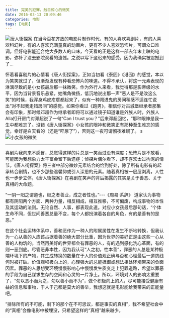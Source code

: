 ```yaml
---
title: 完美的犯罪，触目惊心的微笑
date: 2016-03-13 20:09:46
categories: 电影
tags: [电影]
---
```

![唐人街探案](http://huzerui.com/blog/img/post/2016-3-13-film-tanrenjie-poster.jpg)
在当今百花齐放的电影片制作时代，有的人喜欢喜剧片，有的人喜欢科幻片，有的人喜欢充满童真的动画片，更有不少人喜欢恐怖片，可谓众口难调。但好电影能迎合绝大多数人的口味，今天看的正是这样一部去年末上映的电影，弥补了没去影院观看的遗憾。之说以写下这迟来的感受，因为我确实被震撼到了...

怀着看喜剧片的心情看《唐人街探案》，正如当初看《泰囧》《港囧》的感觉，本以为笑笑就过了，但渐渐发现有种看恐怖片的味道。不得不承认，将这一元素表现的淋漓尽致的是小女孩最后那一抹微笑。作为外行人来看，我觉得那是影帝级的水平，因为当背景音乐悬紧，她嘴角微扬，低沉地说出那一声“恶人是不是改这么笑”的时候，我浑身鸡皮疙瘩都起来了，似有一种闯进鬼的房间稍感不适连忙说出“对不起我走错房间”的感觉。如果你看过《跑男》，相信你对古城堡继承者那集会有印象，那时候邓超作为继承者即将可以通过镜子知道谁是外族人时，外族人Alla打开房门对邓超说了一句“Can I trust you？”后来邓超回忆，“那种眼神是我一生中都难忘了。没错《唐人街探案》小女孩的眼神和微笑正有那种至生难忘的感觉，幸好是白天看的（还是“吓尿了”），否则这一夜可谓彻夜难眠了。
s
![小女孩的微笑](http://huzerui.com/blog/img/post/2016-3-13-film-tanrenjie-screenshot.jpg)

---

喜剧片我向来不感冒，总觉得这样的片总是一笑而过没有深度；恐怖片是不敢看，可能因为我想象力太丰富会留下后遗症；侦探片偶尔看下，却不喜欢太过拘泥的情节。《唐人街探案》将三者中部分微妙元素结合的恰到好处，除了所有电影有的起承转合剧情，也不少那些温馨抑或引人深思的元素。随着真相被一层层剥离，人性也一步步立体，《唐人街探案》在喜剧在笑声的背后揭露的其实是关于善恶、关于真相的大命题。

“一阴一阳之谓道也，继之者善业，成之者性也。”---《周易·系辞》 
道家认为事物都有阴阳两个方面、两种力量，相反相成，相互推移，不可偏废，构成事物的本性及其运动的法则。无论自然、人事，都表现此道。对应小女孩最后那句话，“个体生命不同，但世间善恶总量不变，每个人都扮演着各自的角色，有的是善有的是恶。”

在这个社会运转体系中，善和恶作为一种人的附属属性在发生不断地转换，但我认为一心从善的人应该占据着善的绝大部分比重，因为世界的美好正是由这些一心从善的人构筑的。当然再美好的世界都会有罪恶的人，有的遇到感化洗心革面，有的则一恶到底。尽管恶非本性，因为我认可“人之初，性本善”，罪恶的人总是某种极端环境下的产物，其生成转换的数量在于人的价值观正确与否和心理最后一道防线何时被打破。价值观积极向上的，心理强大的总能抵御或想法相处环境带来的负面因素。罪恶的人思想受环境慢慢影响心中慢慢发生质变走上犯罪道路，希望以罪恶的手段为自己谋求生存的空间和心灵的一片净土。所以，环境对人的影响太重要了，“勿以恶小而为之，勿以善小而不为”，做个积极向上的人，尽可能接受健康有益的信息和事物，于人于己都是莫大的善举，我想这就是电影能给我带来的正能量吧。

“排除所有的不可能，剩下的那个在不可思议，都是事实的真相”，我不希望社会中的“真相”会像电影中被埋没，只希望这样的“真相”越来越少。


